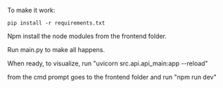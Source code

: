 To make it work:

```
pip install -r requirements.txt
```

Npm install the node modules from the frontend folder.

Run main.py to make all happens.

When ready, to visualize, run "uvicorn src.api.api_main:app --reload"

from the cmd prompt goes to the frontend folder and run "npm run dev"